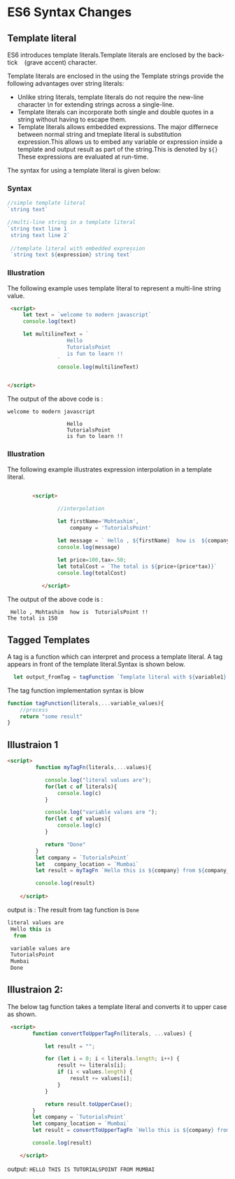 
# ES6 Syntax Changes

## Template literal

ES6 introduces template literals.Template literals are enclosed by the back-tick ` ` (grave accent)  character.

Template literals are enclosed in the  using the Template strings provide the following advantages over string literals: 
- Unlike string literals, template literals do not require the new-line character *\n* for extending strings across a single-line.
- Template literals can incorporate both single and double quotes in a string without having to escape them.
- Template literals allows embedded expressions. The major differnece between normal string and tmeplate literal is substitution expression.This allows us to embed any variable or expression inside a template and output result as part of the string.This is denoted by `${}` These expressions are evaluated at run-time. 

The syntax for using  a template literal is given below: 

### Syntax

```js
//simple template literal
`string text`

//multi-line string in a template literal
`string text line 1
 string text line 2`
 
 //template literal with embedded expression
 `string text ${expression} string text`

```

### Illustration

The following example uses template literal to represent a multi-line string value. 

```html
 <script>
     let text = `welcome to modern javascript`
     console.log(text)

     let multilineText = `
                   Hello 
                   TutorialsPoint
                   is fun to learn !!
                `
                console.log(multilineText)


</script>

```

The output of the above code is : 

```
welcome to modern javascript

                   Hello 
                   TutorialsPoint
                   is fun to learn !!
```

### Illustration

The following example illustrates expression interpolation in  a template literal.

```html

        <script>
                
                //interpolation

                let firstName='Mohtashim',
                    company = 'TutorialsPoint'

                let message = ` Hello , ${firstName}  how is  ${company} !!`
                console.log(message)

                let price=100,tax=.50;
                let totalCost = `The total is ${price+(price*tax)}`
                console.log(totalCost)
                 
           </script>
```

The output of the above code is : 

```
 Hello , Mohtashim  how is  TutorialsPoint !!
The total is 150
```

## Tagged Templates

 A tag is a function which can interpret and process a template literal. A tag appears in front  of the  template literal.Syntax is shown below.

 ```js
   let output_fromTag = tagFunction `Template literal with ${variable1} , ${variable2}`
 ```

The tag function implementation syntax is blow

```js
function tagFunction(literals,...variable_values){
    //process
    return "some result"
}

```

## Illustraion 1


```html
<script>
         function myTagFn(literals,...values){

            console.log("literal values are");
            for(let c of literals){
                console.log(c)
            }

            console.log("variable values are ");
            for(let c of values){
                console.log(c)
            }

            return "Done"
         }
         let company = `TutorialsPoint`
         let   company_location = `Mumbai`
         let result = myTagFn `Hello this is ${company} from ${company_location}`

         console.log(result)
        
    </script>

```

output is : The result from tag function is `Done`

```js
literal values are
 Hello this is 
  from

 variable values are 
 TutorialsPoint
 Mumbai
 Done

```


## Illustraion 2:

The below tag function takes a template literal and converts it to upper case as shown.

```html
 <script>
        function convertToUpperTagFn(literals, ...values) {

            let result = "";

            for (let i = 0; i < literals.length; i++) {
                result += literals[i];
                if (i < values.length) {
                    result += values[i];
                }
            }

            return result.toUpperCase();
        }
        let company = `TutorialsPoint`
        let company_location = `Mumbai`
        let result = convertToUpperTagFn `Hello this is ${company} from ${company_location}`

        console.log(result)

    </script>


```

output: `HELLO THIS IS TUTORIALSPOINT FROM MUMBAI`
